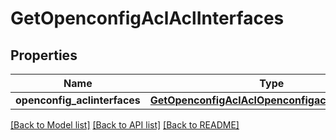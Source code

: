 # GetOpenconfigAclAclInterfaces

## Properties
Name | Type | Description | Notes
------------ | ------------- | ------------- | -------------
**openconfig_aclinterfaces** | [**GetOpenconfigAclAclOpenconfigaclaclInterfaces**](GetOpenconfigAclAclOpenconfigaclaclInterfaces.md) |  | [optional] 

[[Back to Model list]](../README.md#documentation-for-models) [[Back to API list]](../README.md#documentation-for-api-endpoints) [[Back to README]](../README.md)


